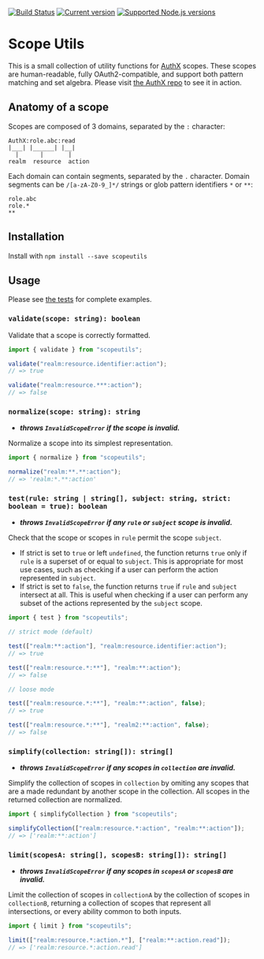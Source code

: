 [![Build Status](https://travis-ci.org/the-control-group/scopeutils.svg?branch=master)](https://travis-ci.org/the-control-group/scopeutils) [![Current version](https://badgen.net/npm/v/scopeutils)](https://www.npmjs.com/package/scopeutils) [![Supported Node.js versions](https://badgen.net/npm/node/scopeutils)](https://github.com/nodejs/Release)

# Scope Utils

This is a small collection of utility functions for [AuthX](https://github.com/the-control-group/authx) scopes. These scopes are human-readable, fully OAuth2-compatible, and support both pattern matching and set algebra. Please visit [the AuthX repo](https://github.com/the-control-group/authx) to see it in action.

## Anatomy of a scope

Scopes are composed of 3 domains, separated by the `:` character:

```
AuthX:role.abc:read
|___| |______| |__|
  |      |       |
realm  resource  action

```

Each domain can contain segments, separated by the `.` character. Domain segments can be `/[a-zA-Z0-9_]*/` strings or glob pattern identifiers `*` or `**`:

```
role.abc
role.*
**
```

## Installation

Install with `npm install --save scopeutils`

## Usage

Please see [the tests](src/index.test.ts) for complete examples.

### `validate(scope: string): boolean`

Validate that a scope is correctly formatted.

```js
import { validate } from "scopeutils";

validate("realm:resource.identifier:action");
// => true

validate("realm:resource.***:action");
// => false
```

### `normalize(scope: string): string`

- **_throws `InvalidScopeError` if the scope is invalid._**

Normalize a scope into its simplest representation.

```js
import { normalize } from "scopeutils";

normalize("realm:**.**:action");
// => 'realm:*.**:action'
```

### `test(rule: string | string[], subject: string, strict: boolean = true): boolean`

- **_throws `InvalidScopeError` if any `rule` or `subject` scope is invalid._**

Check that the scope or scopes in `rule` permit the scope `subject`.

- If strict is set to `true` or left `undefined`, the function returns `true` only if `rule` is a superset of or equal to `subject`. This is appropriate for most use cases, such as checking if a user can perform the action represented in `subject`.
- If strict is set to `false`, the function returns `true` if `rule` and `subject` intersect at all. This is useful when checking if a user can perform any subset of the actions represented by the `subject` scope.

```js
import { test } from "scopeutils";

// strict mode (default)

test(["realm:**:action"], "realm:resource.identifier:action");
// => true

test(["realm:resource.*:**"], "realm:**:action");
// => false

// loose mode

test(["realm:resource.*:**"], "realm:**:action", false);
// => true

test(["realm:resource.*:**"], "realm2:**:action", false);
// => false
```

### `simplify(collection: string[]): string[]`

- **_throws `InvalidScopeError` if any scopes in `collection` are invalid._**

Simplify the collection of scopes in `collection` by omiting any scopes that are a made redundant by another scope in the collection. All scopes in the returned collection are normalized.

```js
import { simplifyCollection } from "scopeutils";

simplifyCollection(["realm:resource.*:action", "realm:**:action"]);
// => ['realm:**:action']
```

### `limit(scopesA: string[], scopesB: string[]): string[]`

- **_throws `InvalidScopeError` if any scopes in `scopesA` or `scopesB` are invalid._**

Limit the collection of scopes in `collectionA` by the collection of scopes in `collectionB`, returning a collection of scopes that represent all intersections, or every ability common to both inputs.

```js
import { limit } from "scopeutils";

limit(["realm:resource.*:action.*"], ["realm:**:action.read"]);
// => ['realm:resource.*:action.read']
```
